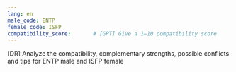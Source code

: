 ```yaml
---
lang: en
male_code: ENTP
female_code: ISFP
compatibility_score:       # [GPT] Give a 1–10 compatibility score
---
```


[DR] Analyze the compatibility, complementary strengths, possible conflicts and tips for ENTP male and ISFP female

